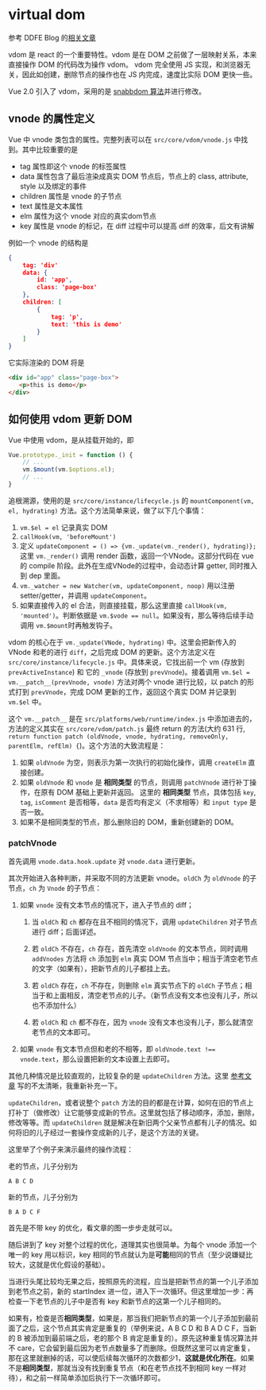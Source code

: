 # virtual dom

参考 DDFE Blog 的[相关文章](https://github.com/DDFE/DDFE-blog/issues/18)

vdom 是 react 的一个重要特性。vdom 是在 DOM 之前做了一层映射关系，本来直接操作 DOM 的代码改为操作 vdom。 vdom 完全使用 JS 实现，和浏览器无关，因此如创建，删除节点的操作也在 JS 内完成，速度比实际 DOM 更快一些。

Vue 2.0 引入了 vdom，采用的是 [snabbdom 算法](https://github.com/snabbdom/snabbdom)并进行修改。

## vnode 的属性定义

Vue 中 vnode 类包含的属性。完整列表可以在 `src/core/vdom/vnode.js` 中找到。其中比较重要的是

* tag 属性即这个 vnode 的标签属性
* data 属性包含了最后渲染成真实 DOM 节点后，节点上的 class, attribute, style 以及绑定的事件
* children 属性是 vnode 的子节点
* text 属性是文本属性
* elm 属性为这个 vnode 对应的真实dom节点
* key 属性是 vnode 的标记，在 diff 过程中可以提高 diff 的效率，后文有讲解

例如一个 vnode 的结构是

```json
{
    tag: 'div'
    data: {
        id: 'app',
        class: 'page-box'
    },
    children: [
        {
            tag: 'p',
            text: 'this is demo'
        }
    ]
}
```

它实际渲染的 DOM 将是

```html
<div id="app" class="page-box">
   <p>this is demo</p>
</div>
```

## 如何使用 vdom 更新 DOM

Vue 中使用 vdom，是从挂载开始的，即

```javascript
Vue.prototype._init = function () {
    // ...
    vm.$mount(vm.$options.el);
    // ...
}
```

追根溯源，使用的是 `src/core/instance/lifecycle.js` 的 `mountComponent(vm, el, hydrating)` 方法。这个方法简单来说，做了以下几个事情：

1. `vm.$el = el` 记录真实 DOM
2. `callHook(vm, 'beforeMount')`
3. 定义 `updateComponent = () => {vm._update(vm._render(), hydrating)};`
    这里 `vm._render()` 调用 render 函数，返回一个VNode。这部分代码在 vue 的 compile 阶段。此外在生成VNode的过程中，会动态计算 getter, 同时推入到 dep 里面。
4. `vm._watcher = new Watcher(vm, updateComponent, noop)` 用以注册 setter/getter，并调用 `updateComponent`。
5. 如果直接传入的 el 合法，则直接挂载，那么这里直接 `callHook(vm, 'mounted')`。判断依据是 `vm.$vode == null`。如果没有，那么等待后续手动调用 `vm.$mount`时再触发钩子。

vdom 的核心在于 `vm._update(VNode, hydrating)` 中。这里会把新传入的 VNode 和老的进行 `diff`，之后完成 DOM 的更新。这个方法定义在 `src/core/instance/lifecycle.js` 中。具体来说，它找出前一个 vm (存放到 `prevActiveInstance`) 和 它的 `_vnode` (存放到 `prevVnode`)。接着调用 `vm.$el = vm.__patch__(prevVnode, vnode)` 方法对两个 vnode 进行比较，以 patch 的形式打到 `prevVnode`，完成 DOM 更新的工作，返回这个真实 DOM 并记录到 `vm.$el` 中。

这个 `vm.__patch__` 是在 `src/platforms/web/runtime/index.js` 中添加进去的，方法的定义其实在 `src/core/vdom/patch.js` 最终 return 的方法(大约 631 行, `return function patch (oldVnode, vnode, hydrating, removeOnly, parentElm, refElm) {`)。这个方法的大致流程是：

1. 如果 `oldVnode` 为空，则表示为第一次执行的初始化操作，调用 `createElm` 直接创建。
2. 如果 `oldVnode` 和 `vnode` 是 __相同类型__ 的节点，则调用 `patchVnode` 进行补丁操作，在原有 DOM 基础上更新并返回。
    这里的 __相同类型__ 节点，具体包括 `key`, `tag`, `isComment` 是否相等，`data` 是否均有定义（不求相等）和 `input type` 是否一致。
3. 如果不是相同类型的节点，那么删除旧的 DOM，重新创建新的 DOM。

### patchVnode

首先调用 `vnode.data.hook.update` 对 `vnode.data` 进行更新。

其次开始进入各种判断，并采取不同的方法更新 vnode。`oldCh` 为 `oldVnode` 的子节点，`ch` 为 `Vnode` 的子节点：

1. 如果 `vnode` 没有文本节点的情况下，进入子节点的 diff；

    1. 当 `oldCh` 和 `ch` 都存在且不相同的情况下，调用 `updateChildren` 对子节点进行 diff；后面详述。

    2. 若 `oldCh` 不存在，`ch` 存在，首先清空 `oldVnode` 的文本节点，同时调用 `addVnodes` 方法将 `ch` 添加到 `elm` 真实 DOM 节点当中；相当于清空老节点的文字（如果有），把新节点的儿子都挂上去。

    3. 若 `oldCh` 存在，`ch` 不存在，则删除 `elm` 真实节点下的 `oldCh` 子节点；相当于和上面相反，清空老节点的儿子。（新节点没有文本也没有儿子，所以也不添加什么）

    4. 若 `oldCh` 和 `ch` 都不存在，因为 `vnode` 没有文本也没有儿子，那么就清空老节点的文本即可。

2. 如果 `vnode` 有文本节点但和老的不相等，即 `oldVnode.text !== vnode.text`，那么设置把新的文本设置上去即可。

其他几种情况是比较直观的，比较复杂的是 `updateChildren` 方法。这里 [参考文章](https://github.com/DDFE/DDFE-blog/issues/18) 写的不太清晰，我重新补充一下。

`updateChildren`，或者说整个 `patch` 方法的目的都是在计算，如何在旧的节点上打补丁（做修改）让它能够变成新的节点。这里就包括了移动顺序，添加，删除，修改等等。而 `updateChildren` 就是解决在新旧两个父亲节点都有儿子的情况。如何将旧的儿子经过一套操作变成新的儿子，是这个方法的关键。

这里举了个例子来演示最终的操作流程：

老的节点，儿子分别为

```
A B C D
```

新的节点，儿子分别为

```
B A D C F
```

首先是不带 key 的优化，看文章的图一步步走就可以。

随后讲到了 key 对整个过程的优化，道理其实也很简单。为每个 vnode 添加一个唯一的 key 用以标识，key 相同的节点就认为是**可能**相同的节点（至少说嫌疑比较大，这就是优化假设的基础）。

当进行头尾比较均无果之后，按照原先的流程，应当是把新节点的第一个儿子添加到老节点之前，新的 startIndex 进一位，进入下一次循环。但这里增加一步：再检查一下老节点的儿子中是否有 key 和新节点的这第一个儿子相同的。

如果有，检查是否**相同类型**，如果是，那当我们把新节点的第一个儿子添加到最前面了之后，这个节点其实肯定是重复的（举例来说，A B C D 和 B A D C F，当新的 B 被添加到最前端之后，老的那个 B 肯定是重复的）。原先这种重复情况算法并不 care，它会留到最后因为老节点数量多了而删除。但既然这里可以肯定重复，那在这里就删掉的话，可以使后续每次循环的次数都少1，**这就是优化所在**。如果不是**相同类型**，那就当没有找到重复节点（和在老节点找不到相同 key 一样对待），和之前一样简单添加后执行下一次循环即可。
